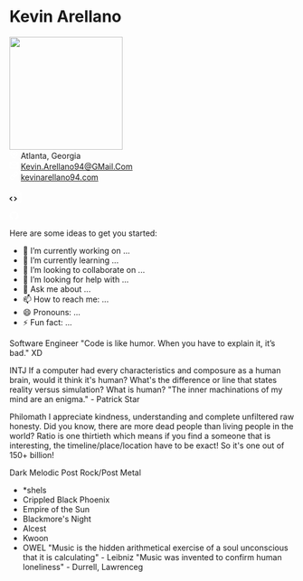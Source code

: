 <div>
    <h1>Kevin Arellano</h1>
    <img src="https://i.redd.it/snoovatar/avatars/5597ed49-0ba1-4d47-9cf3-6685f8d2ab04.png" width="200">
<div>

<div>
    <svg viewBox="0 0 16 16" version="1.1" width="16" height="16" aria-hidden="true"><path fill="white" d="M11.536 3.464a5 5 0 010 7.072L8 14.07l-3.536-3.535a5 5 0 117.072-7.072v.001zm1.06 8.132a6.5 6.5 0 10-9.192 0l3.535 3.536a1.5 1.5 0 002.122 0l3.535-3.536zM8 9a2 2 0 100-4 2 2 0 000 4z"></path></svg>
<span>
    Atlanta, Georgia
</span>

<div>
    <svg class="octicon octicon-mail" viewBox="0 0 16 16" version="1.1" width="16" height="16" aria-hidden="true"><path fill="white" fill-rule="evenodd" d="M1.75 2A1.75 1.75 0 000 3.75v.736a.75.75 0 000 .027v7.737C0 13.216.784 14 1.75 14h12.5A1.75 1.75 0 0016 12.25v-8.5A1.75 1.75 0 0014.25 2H1.75zM14.5 4.07v-.32a.25.25 0 00-.25-.25H1.75a.25.25 0 00-.25.25v.32L8 7.88l6.5-3.81zm-13 1.74v6.441c0 .138.112.25.25.25h12.5a.25.25 0 00.25-.25V5.809L8.38 9.397a.75.75 0 01-.76 0L1.5 5.809z"></path></svg>
<span>
    <a href="mailto:Kevin.Arellano94@GMail.Com">
        Kevin.Arellano94@GMail.Com
    </a>
</span>

<div>
    <svg aria-hidden="true" height="16" viewBox="0 0 16 16" version="1.1" width="16" data-view-component="true" class="octicon octicon-link"><path fill="white" fill-rule="evenodd" d="M7.775 3.275a.75.75 0 001.06 1.06l1.25-1.25a2 2 0 112.83 2.83l-2.5 2.5a2 2 0 01-2.83 0 .75.75 0 00-1.06 1.06 3.5 3.5 0 004.95 0l2.5-2.5a3.5 3.5 0 00-4.95-4.95l-1.25 1.25zm-4.69 9.64a2 2 0 010-2.83l2.5-2.5a2 2 0 012.83 0 .75.75 0 001.06-1.06 3.5 3.5 0 00-4.95 0l-2.5 2.5a3.5 3.5 0 004.95 4.95l1.25-1.25a.75.75 0 00-1.06-1.06l-1.25 1.25a2 2 0 01-2.83 0z"></path></svg>
<span>
    <a href="https://kevinarellano94.com">
        kevinarellano94.com
    </a>
</span>

<svg xmlns="http://www.w3.org/2000/svg" viewBox="0 0 24 24" width="24" height="24"><path fill="white" fill-rule="evenodd" d="M3 3a2 2 0 012-2h9.982a2 2 0 011.414.586l4.018 4.018A2 2 0 0121 7.018V21a2 2 0 01-2 2H4.75a.75.75 0 010-1.5H19a.5.5 0 00.5-.5V8.5h-4a2 2 0 01-2-2v-4H5a.5.5 0 00-.5.5v6.25a.75.75 0 01-1.5 0V3zm12-.5v4a.5.5 0 00.5.5h4a.5.5 0 00-.146-.336l-4.018-4.018A.5.5 0 0015 2.5z"></path><path d="M4.53 12.24a.75.75 0 01-.039 1.06l-2.639 2.45 2.64 2.45a.75.75 0 11-1.022 1.1l-3.23-3a.75.75 0 010-1.1l3.23-3a.75.75 0 011.06.04zm3.979 1.06a.75.75 0 111.02-1.1l3.231 3a.75.75 0 010 1.1l-3.23 3a.75.75 0 11-1.021-1.1l2.639-2.45-2.64-2.45z"></path></svg>

<svg xmlns="http://www.w3.org/2000/svg" viewBox="0 0 16 16" width="16" height="16"><path fill="white" fill-rule="evenodd" d="M8 0C3.58 0 0 3.58 0 8c0 3.54 2.29 6.53 5.47 7.59.4.07.55-.17.55-.38 0-.19-.01-.82-.01-1.49-2.01.37-2.53-.49-2.69-.94-.09-.23-.48-.94-.82-1.13-.28-.15-.68-.52-.01-.53.63-.01 1.08.58 1.23.82.72 1.21 1.87.87 2.33.66.07-.52.28-.87.51-1.07-1.78-.2-3.64-.89-3.64-3.95 0-.87.31-1.59.82-2.15-.08-.2-.36-1.02.08-2.12 0 0 .67-.21 2.2.82.64-.18 1.32-.27 2-.27.68 0 1.36.09 2 .27 1.53-1.04 2.2-.82 2.2-.82.44 1.1.16 1.92.08 2.12.51.56.82 1.27.82 2.15 0 3.07-1.87 3.75-3.65 3.95.29.25.54.73.54 1.48 0 1.07-.01 1.93-.01 2.2 0 .21.15.46.55.38A8.013 8.013 0 0016 8c0-4.42-3.58-8-8-8z"></path></svg>

Here are some ideas to get you started:

- 🔭 I’m currently working on ...
- 🌱 I’m currently learning ...
- 👯 I’m looking to collaborate on ...
- 🤔 I’m looking for help with ...
- 💬 Ask me about ...
- 📫 How to reach me: ...
- 😄 Pronouns: ...
- ⚡ Fun fact: ...

Software Engineer
"Code is like humor. When you have to explain it, it’s bad." XD

INTJ
If a computer had every characteristics and composure as a human brain, would it think it's human?  What's the difference or line that states reality versus simulation?  What is human?
"The inner machinations of my mind are an enigma." - Patrick Star

Philomath
I appreciate kindness, understanding and complete unfiltered raw honesty.
Did you know, there are more dead people than living people in the world?  Ratio is one thirtieth which means if you find a someone that is interesting, the timeline/place/location have to be exact!  So it's one out of 150+ billion!

Dark Melodic Post Rock/Post Metal
 - *shels
 - Crippled Black Phoenix
 - Empire of the Sun
 - Blackmore's Night
 - Alcest
 - Kwoon
 - OWEL
"Music is the hidden arithmetical exercise of a soul unconscious that it is calculating" - Leibniz
"Music was invented to confirm human loneliness" - Durrell, Lawrenceg
